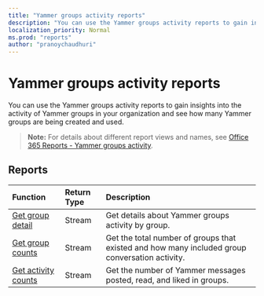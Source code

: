 ```yaml
---
title: "Yammer groups activity reports"
description: "You can use the Yammer groups activity reports to gain insights into the activity of Yammer groups in your organization and see how many Yammer groups are being created and used."
localization_priority: Normal
ms.prod: "reports"
author: "pranoychaudhuri"
---
```


# Yammer groups activity reports

You can use the Yammer groups activity reports to gain insights into the activity of Yammer groups in your organization and see how many Yammer groups are being created and used.

> **Note:** For details about different report views and names, see [Office 365 Reports - Yammer groups activity](https://support.office.com/client/Yammer-groups-activity-report-94dd92ec-ea73-43c6-b51f-2a11fd78aa31).

## Reports

| Function                                 | Return Type | Description                              |
| :--------------------------------------- | :---------- | :--------------------------------------- |
| [Get group detail](../api/reportroot-getyammergroupsactivitydetail.md) | Stream      | Get details about Yammer groups activity by group. |
| [Get group counts](../api/reportroot-getyammergroupsactivitygroupcounts.md) | Stream      | Get the total number of groups that existed and how many included group conversation activity. |
| [Get activity counts](../api/reportroot-getyammergroupsactivitycounts.md) | Stream      | Get the number of Yammer messages posted, read, and liked in groups. |
